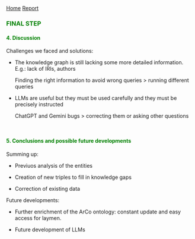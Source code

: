 <div class="topnav">
  <a class="active" href="https://capa46.github.io/project/">Home</a>
  <a class="active" href="https://capa46.github.io/project/another-page.html">Report</a>
</div>


<h3 style="color:green ;">FINAL STEP</h3>


<a name="cc-anchor"></a>
<h4 style="color:green ;">4. Discussion</h4>

Challenges we faced and solutions:

 - The knowledge graph is still lacking some more detailed information. E.g.: lack of IRIs, authors

    Finding the right information to avoid wrong queries > running different queries

 - LLMs are useful but they must be used carefully and they must be precisely instructed
  
    ChatGPT and Gemini bugs > correcting them or asking other questions 
  

  
<div style="margin-top: 50px;"></div> 


<a name="m-anchor"></a>
<h4 style="color:green ;">5. Conclusions and possible future developments</h4>

Summing up: 

- Previuos analysis of the entities 

- Creation of new triples to fill in knowledge gaps 

- Correction of existing data

 Future developments:  

- Further enrichment of the ArCo ontology: constant update and easy access for laymen.
  
- Future development of LLMs 




